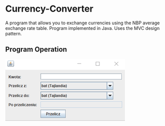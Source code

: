# Currency-Converter
A program that allows you to exchange currencies using the NBP average exchange rate table.
Program implemented in Java. Uses the MVC design pattern.
 
## Program Operation
![](./image/currency-converter.gif)

